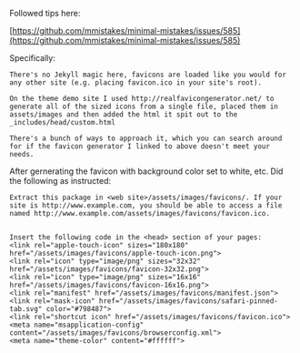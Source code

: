 Followed tips here:

[https://github.com/mmistakes/minimal-mistakes/issues/585](https://github.com/mmistakes/minimal-mistakes/issues/585)

Specifically:

```
There's no Jekyll magic here, favicons are loaded like you would for any other site (e.g. placing favicon.ico in your site's root).

On the theme demo site I used http://realfavicongenerator.net/ to generate all of the sized icons from a single file, placed them in assets/images and then added the html it spit out to the _includes/head/custom.html

There's a bunch of ways to approach it, which you can search around for if the favicon generator I linked to above doesn't meet your needs.
```

After gernerating the favicon with background color set to white, etc. Did the following as instructed:

```
Extract this package in <web site>/assets/images/favicons/. If your site is http://www.example.com, you should be able to access a file named http://www.example.com/assets/images/favicons/favicon.ico.


Insert the following code in the <head> section of your pages:
<link rel="apple-touch-icon" sizes="180x180" href="/assets/images/favicons/apple-touch-icon.png">
<link rel="icon" type="image/png" sizes="32x32" href="/assets/images/favicons/favicon-32x32.png">
<link rel="icon" type="image/png" sizes="16x16" href="/assets/images/favicons/favicon-16x16.png">
<link rel="manifest" href="/assets/images/favicons/manifest.json">
<link rel="mask-icon" href="/assets/images/favicons/safari-pinned-tab.svg" color="#798487">
<link rel="shortcut icon" href="/assets/images/favicons/favicon.ico">
<meta name="msapplication-config" content="/assets/images/favicons/browserconfig.xml">
<meta name="theme-color" content="#ffffff">

```
